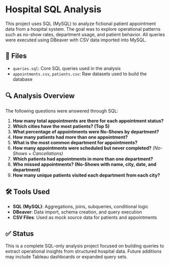 # Hospital SQL Analysis

This project uses SQL (MySQL) to analyze fictional patient appointment data from a hospital system. The goal was to explore operational patterns such as no-show rates, department usage, and patient behavior. All queries were executed using DBeaver with CSV data imported into MySQL.

## 📁 Files
- `queries.sql`: Core SQL queries used in the analysis
- `appointments.csv`, `patients.csv`: Raw datasets used to build the database

## 🔍 Analysis Overview

The following questions were answered through SQL:

1. **How many total appointments are there for each appointment status?**  
2. **Which cities have the most patients? (Top 5)**  
3. **What percentage of appointments were No-Shows by department?**  
4. **How many patients had more than one appointment?**  
5. **What is the most common department for appointments?**  
6. **How many appointments were scheduled but never completed?** *(No-Shows + Cancellations)*  
7. **Which patients had appointments in more than one department?**  
8. **Who missed appointments? (No-Shows with name, city, date, and department)**  
9. **How many unique patients visited each department from each city?**

## 🛠 Tools Used

- **SQL (MySQL)**: Aggregations, joins, subqueries, conditional logic
- **DBeaver**: Data import, schema creation, and query execution
- **CSV Files**: Used as mock source data for patients and appointments

## ✅ Status

This is a complete SQL-only analysis project focused on building queries to extract operational insights from structured hospital data. Future additions may include Tableau dashboards or expanded query sets.
